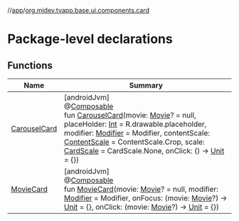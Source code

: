 //[app](../../index.md)/[org.mjdev.tvapp.base.ui.components.card](index.md)

# Package-level declarations

## Functions

| Name | Summary |
|---|---|
| [CarouselCard](-carousel-card.md) | [androidJvm]<br>@[Composable](https://developer.android.com/reference/kotlin/androidx/compose/runtime/Composable.html)<br>fun [CarouselCard](-carousel-card.md)(movie: [Movie](../org.mjdev.tvapp.data/-movie/index.md)? = null, placeHolder: [Int](https://kotlinlang.org/api/latest/jvm/stdlib/kotlin/-int/index.html) = R.drawable.placeholder, modifier: [Modifier](https://developer.android.com/reference/kotlin/androidx/compose/ui/Modifier.html) = Modifier, contentScale: [ContentScale](https://developer.android.com/reference/kotlin/androidx/compose/ui/layout/ContentScale.html) = ContentScale.Crop, scale: [CardScale](https://developer.android.com/reference/kotlin/androidx/tv/material3/CardScale.html) = CardScale.None, onClick: () -&gt; [Unit](https://kotlinlang.org/api/latest/jvm/stdlib/kotlin/-unit/index.html) = {}) |
| [MovieCard](-movie-card.md) | [androidJvm]<br>@[Composable](https://developer.android.com/reference/kotlin/androidx/compose/runtime/Composable.html)<br>fun [MovieCard](-movie-card.md)(movie: [Movie](../org.mjdev.tvapp.data/-movie/index.md)? = null, modifier: [Modifier](https://developer.android.com/reference/kotlin/androidx/compose/ui/Modifier.html) = Modifier, onFocus: (movie: [Movie](../org.mjdev.tvapp.data/-movie/index.md)?) -&gt; [Unit](https://kotlinlang.org/api/latest/jvm/stdlib/kotlin/-unit/index.html) = {}, onClick: (movie: [Movie](../org.mjdev.tvapp.data/-movie/index.md)?) -&gt; [Unit](https://kotlinlang.org/api/latest/jvm/stdlib/kotlin/-unit/index.html) = {}) |
